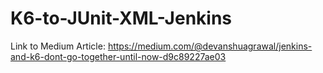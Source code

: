 # K6-to-JUnit-XML-Jenkins

Link to Medium Article:
https://medium.com/@devanshuagrawal/jenkins-and-k6-dont-go-together-until-now-d9c89227ae03
